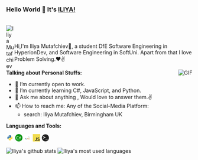 
### Hello World 👋 It's [ILIYA!](https://github.com/ILIYAMUTAFCHIEV)

<br/>




<a href="https://www.linkedin.com/in/iliya-mutafchiev-974471211/">
<img align="left" alt="Iliya Mutafchiev" width="22px" src="https://cdn.jsdelivr.net/npm/simple-icons@v3/icons/linkedin.svg" />
</a>



<br />

<br />

Hi,I'm Iliya Mutafchiev🙌, a student DfE Software Engineering in HyperionDev, and Software Engineering in SoftUni. Apart from that I love Problem Solving.❤✌


<img align="right" alt="GIF" src="https://media.giphy.com/media/USV0ym3bVWQJJmNu3N/giphy.gif" />


**Talking about Personal Stuffs:**

- 🔭 I’m currently open to work.
- 🌱 I’m currently learning C#, JavaScript, and Python.
- 💬 Ask me about anything , Would love to answer them.✌
- 📫 How to reach me: Any of the Social-Media Platform: 
    - search: Iliya Mutafchiev, Birmingham UK





**Languages and Tools:**


<code><img height="20" src="https://raw.githubusercontent.com/github/explore/80688e429a7d4ef2fca1e82350fe8e3517d3494d/topics/python/python.png"></code>
<code><img height="20" src="https://raw.githubusercontent.com/github/explore/80688e429a7d4ef2fca1e82350fe8e3517d3494d/topics/csharp/csharp.png"></code>
<code><img height="20" src="https://raw.githubusercontent.com/github/explore/80688e429a7d4ef2fca1e82350fe8e3517d3494d/topics/mysql/mysql.png"></code>
<code><img height="20" src="https://raw.githubusercontent.com/github/explore/80688e429a7d4ef2fca1e82350fe8e3517d3494d/topics/javascript/javascript.png"></code>
<code><img height="20" src="https://raw.githubusercontent.com/github/explore/80688e429a7d4ef2fca1e82350fe8e3517d3494d/topics/terminal/terminal.png"></code>

![Iliya's github stats](https://github-readme-stats.vercel.app/api?username=ILIYAMUTAFCHIEV&show_icons=true&hide_border=true)
![Iliya's most used languages](https://github-readme-stats-git-masterrstaa-rickstaa.vercel.app/api/top-langs/?username=ILIYAMUTAFCHIEV&show_icons=true&hide_border=true)
